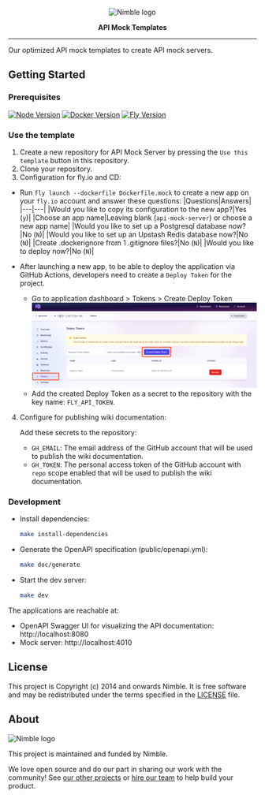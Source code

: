 <p align="center">
    <picture>
      <source media="(prefers-color-scheme: dark)" srcset="https://assets.nimblehq.co/logo/dark/logo-dark-text-320.png">
      <img alt="Nimble logo" src="https://assets.nimblehq.co/logo/light/logo-light-text-320.png">
    </picture>
</p>

<p align="center">
  <strong>API Mock Templates</strong>
</p>

---

Our optimized API mock templates to create API mock servers.

## Getting Started

### Prerequisites

[![Node Version](https://img.shields.io/badge/node-18.15.0-brightgreen.svg)](https://nodejs.org/download/release/v18.15.0/)
[![Docker Version](https://img.shields.io/badge/docker-20.10.13-brightgreen.svg)](https://www.docker.com/products/docker-desktop/)
[![Fly Version](https://img.shields.io/badge/fly-0.1.72-brightgreen.svg)](https://fly.io/docs/hands-on/install-flyctl/)

### Use the template

1. Create a new repository for API Mock Server by pressing the `Use this template` button in this repository.
2. Clone your repository.
3. Configuration for fly.io and CD:
  - Run `fly launch --dockerfile Dockerfile.mock` to create a new app on your `fly.io` account and answer these questions:
    |Questions|Answers|
    |---|---|
    |Would you like to copy its configuration to the new app?|Yes (`y`)|
    |Choose an app name|Leaving blank (`api-mock-server`) or choose a new app name|
    |Would you like to set up a Postgresql database now?|No (`N`)|
    |Would you like to set up an Upstash Redis database now?|No (`N`)|
    |Create .dockerignore from 1 .gitignore files?|No (`N`)|
    |Would you like to deploy now?|No (`N`)|

  - After launching a new app, to be able to deploy the application via GitHub Actions, developers need to create a `Deploy Token` for the project.
    - Go to application dashboard > Tokens > Create Deploy Token
      ![Go to application dashboard > Tokens > Create Deploy Token](./assets/images/token-fly.png)
    - Add the created Deploy Token as a secret to the repository with the key name: `FLY_API_TOKEN`.

4. Configure for publishing wiki documentation:

    Add these secrets to the repository:
      - `GH_EMAIL`: The email address of the GitHub account that will be used to publish the wiki documentation.
      - `GH_TOKEN`: The personal access token of the GitHub account with `repo` scope enabled that will be used to publish the wiki documentation.

### Development

- Install dependencies:

  ```sh
  make install-dependencies
  ```

- Generate the OpenAPI specification (public/openapi.yml):

  ```sh
  make doc/generate
  ```

- Start the dev server:

  ```sh
  make dev
  ```

The applications are reachable at:

- OpenAPI Swagger UI for visualizing the API documentation: http://localhost:8080
- Mock server: http://localhost:4010

## License

This project is Copyright (c) 2014 and onwards Nimble. It is free software and may be redistributed under the terms specified in the [LICENSE] file.

[LICENSE]: /LICENSE

## About

<picture>
      <source media="(prefers-color-scheme: dark)" srcset="https://assets.nimblehq.co/logo/dark/logo-dark-text-160.png">
      <img alt="Nimble logo" src="https://assets.nimblehq.co/logo/light/logo-light-text-160.png">
</picture>

This project is maintained and funded by Nimble.

We love open source and do our part in sharing our work with the community!
See [our other projects][community] or [hire our team][hire] to help build your product.

[community]: https://github.com/nimblehq
[hire]: https://nimblehq.co/
